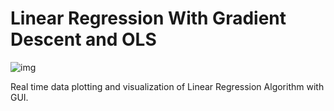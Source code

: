 # Linear Regression With Gradient Descent and OLS

![img](img/Lin_Reg)

Real time data plotting and visualization of Linear Regression Algorithm with GUI.